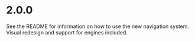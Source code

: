 # 2.0.0

See the README for information on how to use the new navigation system.  Visual redesign and support for engines included.

